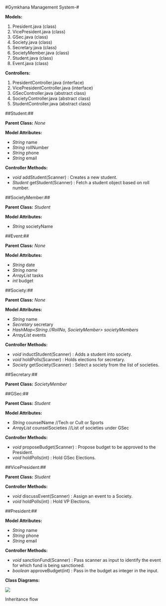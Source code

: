 ﻿#Gymkhana Management System-#

**Models:**

1. President.java (class)
1. VicePresident.java (class)
1. GSec.java (class)
1. Society.java (class)
1. Secretary.java (class)
1. SocietyMember.java (class)
1. Student.java (class)
1. Event.java (class)

**Controllers:**

1. PresidentController.java (interface)
1. VicePresidentController.java (interface)
1. GSecController.java (abstract class)
1. SocietyController.java (abstract class)
1. StudentController.java (abstract class)

##Student:##

**Parent Class:** _None_

**Model Attributes:**

- _String_ name
- _String_ rollNumber
- _String_ phone
- _String_ email

**Controller Methods:**

- _void_ addStudent(Scanner) : Creates a new student.
- _Student_ getStudent(Scanner) : Fetch a student object based on roll number.

##SocietyMember:##

**Parent Class:** _Student_

**Model Attributes:**

- _String_ societyName

##Event:##

**Parent Class:** _None_

**Model Attributes:**

- _String_ date
- _String name_
- _ArrayList<String>_ tasks
- _int_ budget

##Society:##

**Parent Class:** _None_

**Model Attributes:**

- _String_ name
- _Secretary_ secretary
- _HashMap<String //RollNo, SocietyMember> societyMembers_
- _ArrayList<Event>_ events

**Controller Methods:**

- _void_ inductStudent(Scanner) : Adds a student into society.
- _void_ holdPolls(Scanner) : Holds elections for secretary.
- _Society_ getSociety(Scanner) : Select a society from the list of societies.

##Secretary:##

**Parent Class:** _SocietyMember_

##GSec:##

**Parent Class:** _Student_

**Model Attributes:**

- _String_ counselName //Tech or Cult or Sports
- _ArrayList<Society>_ counselSocieties //List of societies under GSec

**Controller Methods:**

- _void_ proposeBudget(Scanner) : Propose budget to be approved to the President.
- _void_ holdPolls(int) : Hold GSec Elections.

##VicePresident:##

**Parent Class:** _Student_

**Controller Methods:**

- _void_ discussEvent(Scanner) : Assign an event to a Society.
- _void_ holdPolls(int) : Hold VP Elections.

##President:##

**Model Attributes:**

- _String_ name
- _String_ phone
- _String_ email

**Controller Methods:**

- _void_ sanctionFund(Scanner) : Pass scanner as input to identify the event for which fund is being sanctioned.
- _boolean_ approveBudget(int) : Pass in the budget as integer in the input.

**Class Diagrams:**

![](public/Aspose.Words.e0235046-954e-43f0-a6a3-02ce1941d1d6.001.png)

Inheritance flow
